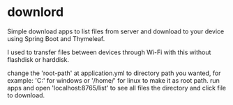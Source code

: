 # downlord
Simple download apps to list files from server and download to your device using Spring Boot and Thymeleaf.

I used to transfer files between devices through Wi-Fi with this without flashdisk or harddisk.

change the 'root-path' at application.yml to directory path you wanted, for example: 'C:\' for windows or '/home/' for 
linux to make it as root path. run apps and open 'localhost:8765/list' to see all files the directory and click 
file to download.

